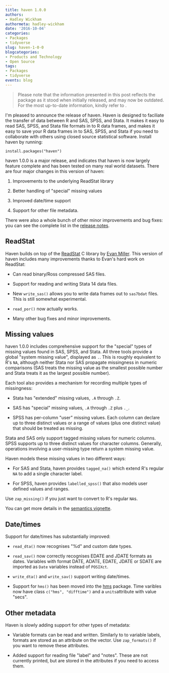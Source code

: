 ```yaml
---
title: haven 1.0.0
authors: 
- Hadley Wickham
authormeta: hadley-wickham
date: '2016-10-04'
categories:
- Packages
- tidyverse
slug: haven-1-0-0
blogcategories:
- Products and Technology
- Open Source
tags:
- Packages
- tidyverse
events: blog
---
```


<blockquote>
<p class="body-md-regular body-sm-regular">
Please note that the information presented in this post reflects the package as it stood when initially released, and may now be outdated. For the most up-to-date information, kindly refer to <https://haven.tidyverse.org/>.
</p>
</blockquote>

I'm pleased to announce the release of haven. Haven is designed to faciliate the transfer of data between R and SAS, SPSS, and Stata. It makes it easy to read SAS, SPSS, and Stata file formats in to R data frames, and makes it easy to save your R data frames in to SAS, SPSS, and Stata if you need to collaborate with others using closed source statistical software. Install haven by running:

```{{r}}
install.packages("haven")
```

haven 1.0.0 is a major release, and indicates that haven is now largely feature complete and has been tested on many real world datasets. There are four major changes in this version of haven:

  1. Improvements to the underlying ReadStat library

  2. Better handling of "special" missing values

  3. Improved date/time support

  4. Support for other file metadata.

There were also a whole bunch of other minor improvements and bug fixes: you can see the complete list in the [release notes](http://haven.tidyverse.org/news/index.html#haven-1.0.0).

## ReadStat

Haven builds on top of the [ReadStat](http://github.com/WizardMac/ReadStat/issues) C library by [Evan Miller](http://www.evanmiller.org/). This version of haven includes many improvements thanks to Evan's hard work on ReadStat:

  * Can read binary/Ross compressed SAS files.

  * Support for reading and writing Stata 14 data files.

  * New `write_sas()` allows you to write data frames out to `sas7bdat` files. This is still somewhat experimental.

  * `read_por()` now actually works.

  * Many other bug fixes and minor improvements.

## Missing values

haven 1.0.0 includes comprehensive support for the "special" types of missing values found in SAS, SPSS, and Stata. All three tools provide a global "system missing value", displayed as `.`. This is roughly equivalent to R's `NA`, although neither Stata nor SAS propagate missingness in numeric comparisons (SAS treats the missing value as the smallest possible number and Stata treats it as the largest possible number).

Each tool also provides a mechanism for recording multiple types of missingness:

  * Stata has "extended" missing values, `.A` through `.Z`.

  * SAS has "special" missing values, `.A` through `.Z` plus `._`.

  * SPSS has per-column "user" missing values. Each column can declare up to three distinct values or a range of values (plus one distinct value) that should be treated as missing.

Stata and SAS only support tagged missing values for numeric columns. SPSS supports up to three distinct values for character columns. Generally, operations involving a user-missing type return a system missing value.

Haven models these missing values in two different ways:

  * For SAS and Stata, haven provides `tagged_na()` which extend R's regular `NA` to add a single character label.

  * For SPSS, haven provides `labelled_spss()` that also models user defined values and ranges.

Use `zap_missing()` if you just want to convert to R's regular `NA`s.

You can get more details in the [semantics vignette](http://haven.tidyverse.org/articles/semantics.html).

## Date/times

Support for date/times has substantially improved:

  * `read_dta()` now recognises "%d" and custom date types.

  * `read_sav()` now correctly recognises EDATE and JDATE formats as dates. Variables with format DATE, ADATE, EDATE, JDATE or SDATE are imported as `Date` variables instead of `POSIXct`.

  * `write_dta()` and `write_sav()` support writing date/times.

  * Support for `hms()` has been moved into the [hms](https://github.com/rstats-db/hms) package. Time varibles now have class `c("hms", "difftime")` and a `units`attribute with value "secs".

## Other metadata

Haven is slowly adding support for other types of metadata:

  * Variable formats can be read and written. Similarly to to variable labels, formats are stored as an attribute on the vector. Use `zap_formats()` if you want to remove these attributes.

  * Added support for reading file "label" and "notes". These are not currently printed, but are stored in the attributes if you need to access them.

